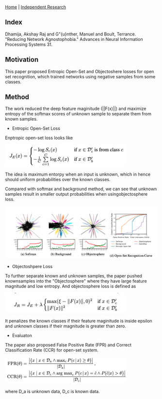 [Home](https://clojia.github.io/) | [Independent Research](https://clojia.github.io/independent-research/) 

## Index
Dhamija, Akshay Raj and G\"{u}nther, Manuel and Boult, Terrance. "Reducing Network Agnostophobia." Advances in Neural Information Processing Systems 31.

## Motivation
This paper proposed Entropic Open-Set and Objectoshere losses for open set recognition, which trained networks using negative samples from some classes.

## Method

The work reduced the deep feature maginitude (||F(x)||) and maximize entropy of the softmax scores of unknown sample to separate them from known samples.

- Entropic Open-Set Loss

Enptropic open-set loss looks like 

<img src="images/objectosphere-enptropic.png" width="400"> 

The idea is maximum entorpy when an input is unknown, which in hence should uniform probabilities over the known classes.

Compared with softmax and background method, we can see that unknown samples result in smaller output probabilities when usingobjectosphere loss.

<img src="images/objectosphere-responses.png" width="700"> 

- Objectoshpere Loss

To further separate known and unknown samples, the paper pushed knownsamples into the "Objectosphere" where they have large feature magnitude and low entropy. And objectosphere loss is defined as

<img src="images/objectosphere-loss.png" width="400"> 

It penalizes the known classes if their feature maginitude is inside epsilon and unknown classes if their magnitude is greater than zero.

- Evaluaton

The paper also proposed False Positive Rate (FPR) and Correct Classification Rate (CCR) for open-set system.

<img src="images/objectosphere-metrics.png" width="400"> 

where D_a is unknown data, D_c is known data.

